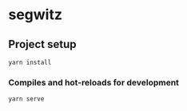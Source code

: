 # segwitz

## Project setup
```
yarn install
```

### Compiles and hot-reloads for development
```
yarn serve
```
